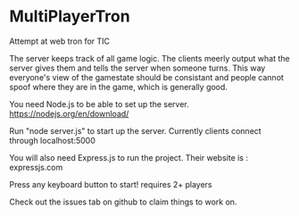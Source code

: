 # MultiPlayerTron
 Attempt at web tron for TIC

 The server keeps track of all game logic. The clients meerly output what the server gives them and tells the server when someone turns. This way everyone's view of the gamestate should be consistant and people cannot spoof where they are in the game, which is generally good. 

 You need Node.js to be able to set up the server. https://nodejs.org/en/download/

 Run "node server.js" to start up the server. Currently clients connect through localhost:5000  

 You will also need Express.js to run the project. Their website is : expressjs.com

 Press any keyboard button to start! requires 2+ players 

 Check out the issues tab on github to claim things to work on. 


